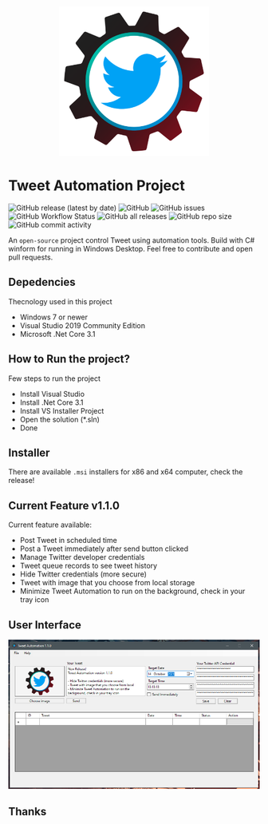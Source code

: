 <p align="center">
  <img src="https://github.com/eiproject/Tweet-Automation-Project/blob/dev/asset/img/TweetAutomation-Logo.png?raw=true" width=300px />
</p>

# Tweet Automation Project
![GitHub release (latest by date)](https://img.shields.io/github/v/release/eiproject/Tweet-Automation-Project?style=flat-square)
![GitHub](https://img.shields.io/github/license/eiproject/Tweet-Automation-Project)
![GitHub issues](https://img.shields.io/github/issues/eiproject/Tweet-Automation-Project?style=flat-square)
![GitHub Workflow Status](https://img.shields.io/github/workflow/status/eiproject/Tweet-Automation-Project/.NET?style=flat-square)
![GitHub all releases](https://img.shields.io/github/downloads/eiproject/Tweet-Automation-Project/total?style=flat-square)
![GitHub repo size](https://img.shields.io/github/repo-size/eiproject/Tweet-Automation-Project?style=flat-square)
![GitHub commit activity](https://img.shields.io/github/commit-activity/m/eiproject/Tweet-Automation-Project?style=flat-square)

An `open-source` project control Tweet using automation tools. Build with C# winform for running in Windows Desktop. Feel free to contribute and open pull requests.

## Depedencies

Thecnology used in this project

- Windows 7 or newer
- Visual Studio 2019 Community Edition
- Microsoft .Net Core 3.1

## How to Run the project?

Few steps to run the project

- Install Visual Studio 
- Install .Net Core 3.1
- Install VS Installer Project
- Open the solution (*.sln)
- Done

## Installer

There are available `.msi` installers for x86 and x64 computer, check the release!

## Current Feature v1.1.0

Current feature available:

- Post Tweet in scheduled time
- Post a Tweet immediately after send button clicked
- Manage Twitter developer credentials
- Tweet queue records to see tweet history
- Hide Twitter credentials (more secure)
- Tweet with image that you choose from local storage
- Minimize Tweet Automation to run on the background, check in your tray icon

## User Interface

![Tweet Automation v1.1.0](https://github.com/eiproject/Tweet-Automation-Project/blob/dev/asset/screenshot/Screenshot%202021-10-14%20125808.png?raw=true)

## Thanks
